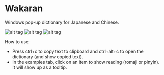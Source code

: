 # Wakaran
Windows pop-up dictionary for Japanese and Chinese.

![alt tag](http://i65.tinypic.com/nl7urd.png)
![alt tag](http://i68.tinypic.com/2ijois0.png)
![alt tag](http://i68.tinypic.com/1h86k4.png)

How to use:
- Press ctrl+c to copy text to clipboard and ctrl+alt+c to open the dictionary (and show copied text).
- In the examples tab, click on an item to show reading (romaji or pinyin). It will show up as a tooltip.
